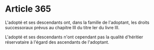 # Article 365

L'adopté et ses descendants ont, dans la famille de l'adoptant, les droits successoraux prévus au chapitre III du titre Ier du livre III.

L'adopté et ses descendants n'ont cependant pas la qualité d'héritier réservataire à l'égard des ascendants de l'adoptant.
